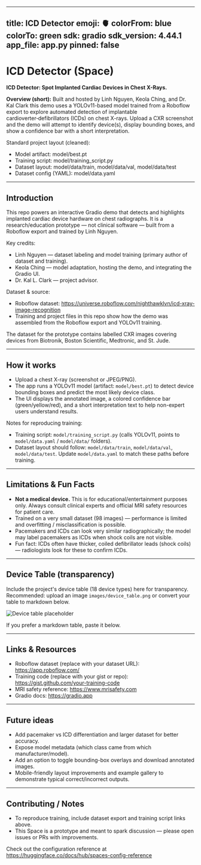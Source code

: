 
---
title: ICD Detector
emoji: 🫀
colorFrom: blue
colorTo: green
sdk: gradio
sdk_version: 4.44.1
app_file: app.py
pinned: false
---
# ICD Detector (Space)
**ICD Detector: Spot Implanted Cardiac Devices in Chest X-Rays.**

**Overview (short):**
Built and hosted by Linh Nguyen, Keola Ching, and Dr. Kal Clark this demo uses a YOLOv11-based model trained from a Roboflow export to explore automated detection of implantable cardioverter‑defibrillators (ICDs) on chest X-rays. Upload a CXR screenshot and the demo will attempt to identify device(s), display bounding boxes, and show a confidence bar with a short interpretation.

Standard project layout (cleaned):
- Model artifact: model/best.pt
- Training script: model/training_script.py
- Dataset layout: model/data/train, model/data/val, model/data/test
- Dataset config (YAML): model/data.yaml

---

## Introduction
This repo powers an interactive Gradio demo that detects and highlights implanted cardiac device hardware on chest radiographs. It is a research/education prototype — not clinical software — built from a Roboflow export and trained by Linh Nguyen.

Key credits:
- Linh Nguyen — dataset labeling and model training (primary author of dataset and training).
- Keola Ching — model adaptation, hosting the demo, and integrating the Gradio UI.
- Dr. Kal L. Clark — project advisor.

Dataset & source:
- Roboflow dataset: https://universe.roboflow.com/nighthawklvn/icd-xray-image-recognition
- Training and project files in this repo show how the demo was assembled from the Roboflow export and YOLOv11 training.

The dataset for the prototype contains labelled CXR images covering devices from Biotronik, Boston Scientific, Medtronic, and St. Jude.

---

## How it works
- Upload a chest X-ray (screenshot or JPEG/PNG).
- The app runs a YOLOv11 model (artifact: `model/best.pt`) to detect device bounding boxes and predict the most likely device class.
- The UI displays the annotated image, a colored confidence bar (green/yellow/red), and a short interpretation text to help non-expert users understand results.

Notes for reproducing training:
- Training script: `model/training_script.py` (calls YOLOv11, points to `model/data.yaml` / `model/data/` folders).
- Dataset layout should follow: `model/data/train`, `model/data/val`, `model/data/test`. Update `model/data.yaml` to match these paths before training.

---

## Limitations & Fun Facts
- **Not a medical device.** This is for educational/entertainment purposes only. Always consult clinical experts and official MRI safety resources for patient care.
- Trained on a very small dataset (98 images) — performance is limited and overfitting / misclassification is possible.
- Pacemakers and ICDs can look very similar radiographically; the model may label pacemakers as ICDs when shock coils are not visible.
- Fun fact: ICDs often have thicker, coiled defibrillator leads (shock coils) — radiologists look for these to confirm ICDs.

---

## Device Table (transparency)
Include the project's device table (18 device types) here for transparency. Recommended: upload an image `images/device_table.png` or convert your table to markdown below.

![Device table placeholder](images/device_table.png)

If you prefer a markdown table, paste it below.

---

## Links & Resources
- Roboflow dataset (replace with your dataset URL): https://app.roboflow.com/
- Training code (replace with your gist or repo): https://gist.github.com/your-training-code
- MRI safety reference: https://www.mrisafety.com
- Gradio docs: https://gradio.app

---

## Future ideas
- Add pacemaker vs ICD differentiation and larger dataset for better accuracy.
- Expose model metadata (which class came from which manufacturer/model).
- Add an option to toggle bounding-box overlays and download annotated images.
- Mobile-friendly layout improvements and example gallery to demonstrate typical correct/incorrect outputs.

---

## Contributing / Notes
- To reproduce training, include dataset export and training script links above.
- This Space is a prototype and meant to spark discussion — please open issues or PRs with improvements.

Check out the configuration reference at https://huggingface.co/docs/hub/spaces-config-reference

